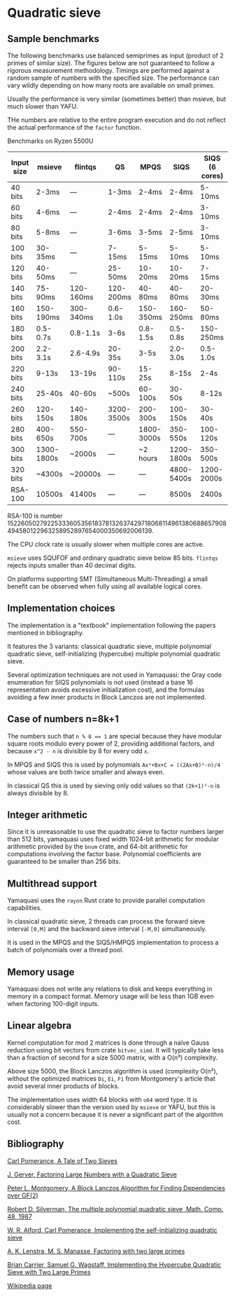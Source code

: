# Quadratic sieve

## Sample benchmarks

The following benchmarks use balanced semiprimes as input (product of 2 primes
of similar size). The figures below are not guaranteed to follow a rigorous
measurement methodology. Timings are performed against a random sample
of numbers with the specified size. The performance can vary wildly depending
on how many roots are available on small primes.

Usually the performance is very similar (sometimes better) than msieve,
but much slower than YAFU.

THe numbers are relative to the entire program execution and do not reflect
the actual performance of the `factor` function.

Benchmarks on Ryzen 5500U

|Input size| msieve  | flintqs |   QS    |  MPQS   |  SIQS   | SIQS (6 cores) |
| -------- | ------- | ------- | ------- | ------- | ------- | ------- |
|  40 bits |   2-3ms | —       |   1-3ms |   2-4ms |   2-4ms |   5-10ms|
|  60 bits |   4-6ms | —       |   2-4ms |   2-4ms |   2-4ms |   3-10ms|
|  80 bits |   5-8ms | —       |   3-6ms |   3-5ms |   2-5ms |   3-10ms|
| 100 bits | 30-35ms | —       |  7-15ms |  5-15ms |  5-10ms |   5-10ms|
| 120 bits | 40-50ms | —       | 25-50ms | 10-20ms |  10-20ms|   7-15ms|
| 140 bits | 75-90ms |120-160ms|120-200ms| 40-80ms |  40-80ms|  20-30ms|
| 160 bits |150-190ms|300-340ms| 0.6-1.0s|150-350ms|160-250ms|  50-80ms|
| 180 bits | 0.5-0.7s| 0.8-1.1s|    3-6s | 0.8-1.5s| 0.5-0.8s|150-250ms|
| 200 bits | 2.2-3.1s| 2.6-4.9s|  20-35s |   3-5s  | 2.0-3.0s| 0.5-1.0s|
| 220 bits |   9-13s |  13-19s | 90-110s |  15-25s |   8-15s |    2-4s |
| 240 bits |  25-40s |  40-60s |  ~500s  | 60-100s |  30-50s |   8-12s |
| 260 bits | 120-150s| 140-180s|3200-3500s|200-300s| 100-150s|  30-40s |
| 280 bits | 400-650s| 550-700s|    —    |1800-3000s| 350-550s | 100-120s |
| 300 bits |1300-1800s| ~2000s |    —    | ~2 hours |1200-1800s| 350-500s |
| 320 bits |  ~4300s  | ~20000s|    —    |    —     |4800-5400s|1200-2000s|
| RSA-100  | 10500s   | 41400s |    —    |    —     |   8500s  |  2400s   |

RSA-100 is number 1522605027922533360535618378132637429718068114961380688657908494580122963258952897654000350692006139.

The CPU clock rate is usually slower when multiple cores are active.

`msieve` uses SQUFOF and ordinary quadratic sieve below 85 bits.
`flintqs` rejects inputs smaller than 40 decimal digits.

On platforms supporting SMT (Simultaneous Multi-Threading) a small benefit
can be observed when fully using all available logical cores.

## Implementation choices

The implementation is a "textbook" implementation following the papers mentioned in bibliography.

It features the 3 variants: classical quadratic sieve, multiple polynomial
quadratic sieve, self-initializing (hypercube) multiple polynomial
quadratic sieve.

Several optimization techniques are not used in Yamaquasi: the Gray code enumeration
for SIQS polynomials is not used (instead a base 16 representation avoids excessive
initialization cost), and the formulas avoiding a few inner products in Block Lanczos
are not implemented.

## Case of numbers n=8k+1

The numbers such that `n % 8 == 1` are special because they have modular square
roots modulo every power of 2, providing additional factors, and because
`x^2 - n` is divisible by 8 for every odd `x`.

In MPQS and SIQS this is used by polynomials `Ax²+Bx+C = ((2Ax+B)²-n)/4`
whose values are both twice smaller and always even.

In classical QS this is used by sieving only odd values so that
`(2k+1)²-n` is always divisible by 8.

## Integer arithmetic

Since it is unreasonable to use the quadratic sieve to factor numbers larger
than 512 bits, yamaquasi uses fixed width 1024-bit arithmetic for
modular arithmetic provided by the `bnum` crate, and 64-bit arithmetic
for computations involving the factor base. Polynomial coefficients are
guaranteed to be smaller than 256 bits.

## Multithread support

Yamaquasi uses the `rayon` Rust crate to provide parallel computation capabilities.

In classical quadratic sieve, 2 threads can process the forward sieve
interval `[0,M]` and the backward sieve interval `[-M,0]` simultaneously.

It is used in the MPQS and the SIQS/HMPQS implementation to process a batch
of polynomials over a thread pool.

## Memory usage

Yamaquasi does not write any relations to disk and keeps everything in memory
in a compact format. Memory usage will be less than 1GB even when factoring
100-digit inputs.

## Linear algebra

Kernel computation for mod 2 matrices is done through a naïve Gauss reduction
using bit vectors from crate `bitvec_simd`. It will typically take less than
a fraction of second for a size 5000 matrix, with a O(n³) complexity.

Above size 5000, the Block Lanczos algorithm is used (complexity O(n²), without
the optimized matrices `Di`, `Ei`, `Fi` from Montgomery's article that avoid
several inner products of blocks.

The implementation uses width 64 blocks with `u64` word type. It is considerably
slower than the version used by `msieve` or YAFU, but this is usually not a concern
because it is never a significant part of the algorithm cost.

## Bibliography

[Carl Pomerance, A Tale of Two Sieves
](https://www.ams.org/notices/199612/pomerance.pdf)

[J. Gerver, Factoring Large Numbers with a Quadratic Sieve
](https://www.jstor.org/stable/2007781)

[Peter L. Montgomery, A Block Lanczos Algorithm for Finding Dependencies over GF(2)
](https://doi.org/10.1007/3-540-49264-X_9)

[Robert D. Silverman, The multiple polynomial quadratic sieve
,Math. Comp. 48, 1987](https://doi.org/10.1090/S0025-5718-1987-0866119-8)

[W. R. Alford, Carl Pomerance, Implementing the self-initializing quadratic sieve
](https://math.dartmouth.edu/~carlp/implementing.pdf)

[A. K. Lenstra, M. S. Manasse, Factoring with two large primes
](https://doi.org/10.1090/S0025-5718-1994-1250773-9)

[Brian Carrier, Samuel G. Wagstaff, Implementing the Hypercube Quadratic Sieve
with Two Large Primes](https://homes.cerias.purdue.edu/~ssw/qs4.pdf)

[Wikipedia page](https://en.wikipedia.org/wiki/Quadratic_sieve)

